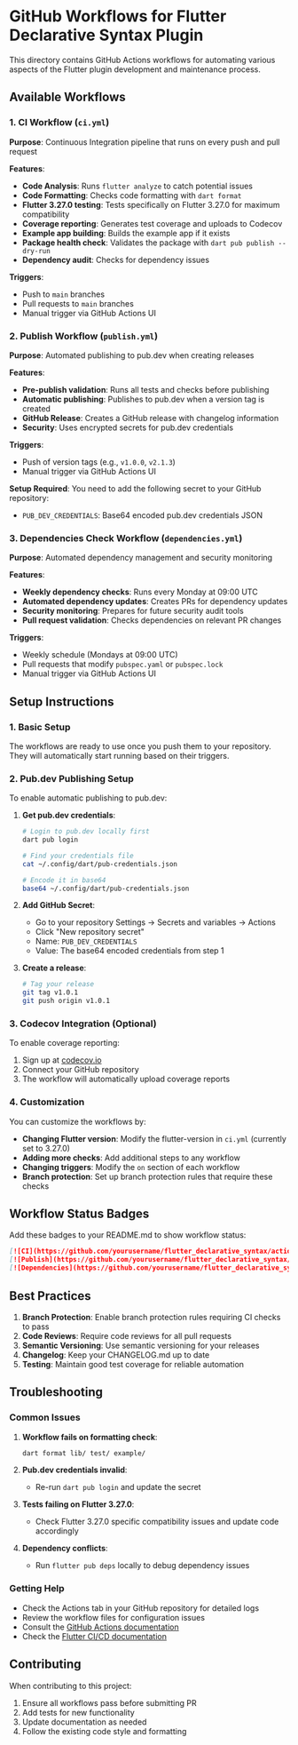 # GitHub Workflows for Flutter Declarative Syntax Plugin

This directory contains GitHub Actions workflows for automating various aspects of the Flutter plugin development and maintenance process.

## Available Workflows

### 1. CI Workflow (`ci.yml`)

**Purpose**: Continuous Integration pipeline that runs on every push and pull request

**Features**:

- **Code Analysis**: Runs `flutter analyze` to catch potential issues
- **Code Formatting**: Checks code formatting with `dart format`
- **Flutter 3.27.0 testing**: Tests specifically on Flutter 3.27.0 for maximum compatibility
- **Coverage reporting**: Generates test coverage and uploads to Codecov
- **Example app building**: Builds the example app if it exists
- **Package health check**: Validates the package with `dart pub publish --dry-run`
- **Dependency audit**: Checks for dependency issues

**Triggers**:

- Push to `main` branches
- Pull requests to `main` branches
- Manual trigger via GitHub Actions UI

### 2. Publish Workflow (`publish.yml`)

**Purpose**: Automated publishing to pub.dev when creating releases

**Features**:

- **Pre-publish validation**: Runs all tests and checks before publishing
- **Automatic publishing**: Publishes to pub.dev when a version tag is created
- **GitHub Release**: Creates a GitHub release with changelog information
- **Security**: Uses encrypted secrets for pub.dev credentials

**Triggers**:

- Push of version tags (e.g., `v1.0.0`, `v2.1.3`)
- Manual trigger via GitHub Actions UI

**Setup Required**:
You need to add the following secret to your GitHub repository:

- `PUB_DEV_CREDENTIALS`: Base64 encoded pub.dev credentials JSON

### 3. Dependencies Check Workflow (`dependencies.yml`)

**Purpose**: Automated dependency management and security monitoring

**Features**:

- **Weekly dependency checks**: Runs every Monday at 09:00 UTC
- **Automated dependency updates**: Creates PRs for dependency updates
- **Security monitoring**: Prepares for future security audit tools
- **Pull request validation**: Checks dependencies on relevant PR changes

**Triggers**:

- Weekly schedule (Mondays at 09:00 UTC)
- Pull requests that modify `pubspec.yaml` or `pubspec.lock`
- Manual trigger via GitHub Actions UI

## Setup Instructions

### 1. Basic Setup

The workflows are ready to use once you push them to your repository. They will automatically start running based on their triggers.

### 2. Pub.dev Publishing Setup

To enable automatic publishing to pub.dev:

1. **Get pub.dev credentials**:

   ```bash
   # Login to pub.dev locally first
   dart pub login

   # Find your credentials file
   cat ~/.config/dart/pub-credentials.json

   # Encode it in base64
   base64 ~/.config/dart/pub-credentials.json
   ```

2. **Add GitHub Secret**:

   - Go to your repository Settings → Secrets and variables → Actions
   - Click "New repository secret"
   - Name: `PUB_DEV_CREDENTIALS`
   - Value: The base64 encoded credentials from step 1

3. **Create a release**:
   ```bash
   # Tag your release
   git tag v1.0.1
   git push origin v1.0.1
   ```

### 3. Codecov Integration (Optional)

To enable coverage reporting:

1. Sign up at [codecov.io](https://codecov.io)
2. Connect your GitHub repository
3. The workflow will automatically upload coverage reports

### 4. Customization

You can customize the workflows by:

- **Changing Flutter version**: Modify the flutter-version in `ci.yml` (currently set to 3.27.0)
- **Adding more checks**: Add additional steps to any workflow
- **Changing triggers**: Modify the `on` section of each workflow
- **Branch protection**: Set up branch protection rules that require these checks

## Workflow Status Badges

Add these badges to your README.md to show workflow status:

```markdown
[![CI](https://github.com/yourusername/flutter_declarative_syntax/actions/workflows/ci.yml/badge.svg)](https://github.com/yourusername/flutter_declarative_syntax/actions/workflows/ci.yml)
[![Publish](https://github.com/yourusername/flutter_declarative_syntax/actions/workflows/publish.yml/badge.svg)](https://github.com/yourusername/flutter_declarative_syntax/actions/workflows/publish.yml)
[![Dependencies](https://github.com/yourusername/flutter_declarative_syntax/actions/workflows/dependencies.yml/badge.svg)](https://github.com/yourusername/flutter_declarative_syntax/actions/workflows/dependencies.yml)
```

## Best Practices

1. **Branch Protection**: Enable branch protection rules requiring CI checks to pass
2. **Code Reviews**: Require code reviews for all pull requests
3. **Semantic Versioning**: Use semantic versioning for your releases
4. **Changelog**: Keep your CHANGELOG.md up to date
5. **Testing**: Maintain good test coverage for reliable automation

## Troubleshooting

### Common Issues

1. **Workflow fails on formatting check**:

   ```bash
   dart format lib/ test/ example/
   ```

2. **Pub.dev credentials invalid**:

   - Re-run `dart pub login` and update the secret

3. **Tests failing on Flutter 3.27.0**:

   - Check Flutter 3.27.0 specific compatibility issues and update code accordingly

4. **Dependency conflicts**:
   - Run `flutter pub deps` locally to debug dependency issues

### Getting Help

- Check the Actions tab in your GitHub repository for detailed logs
- Review the workflow files for configuration issues
- Consult the [GitHub Actions documentation](https://docs.github.com/en/actions)
- Check the [Flutter CI/CD documentation](https://docs.flutter.dev/deployment/cd)

## Contributing

When contributing to this project:

1. Ensure all workflows pass before submitting PR
2. Add tests for new functionality
3. Update documentation as needed
4. Follow the existing code style and formatting
